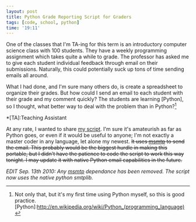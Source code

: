 ```yaml
---
layout: post
title: Python Grade Reporting Script for Graders
tags: [code, school, python]
time: '19:11'
---
```


One of the classes that I'm TA-ing for this term is an introductory computer science class with 100 students.  They have a weekly programming assignment which takes quite a while to grade.  The professor has asked me to give each student individual feedback through email on their submissions.  Naturally, this could potentially suck up tons of time sending emails all around.

What I had done, and I'm sure many others do, is create a spreadsheet to organize their grades.  But how could I send an email to each student with their grade and my comment quickly?  The students are learning [Python], so I thought, what better way to deal with the problem than in Python?[^1]

*[TA]:Teaching Assistant
[^1]: Not only that, but it's my first time using Python myself, so this is good practice.
[Python]:http://en.wikipedia.org/wiki/Python_(programming_language)

At any rate, I wanted to share [my script].  I'm sure it's amateurish as far as Python goes, or even if it would be useful to anyone; I'm not exactly a master coder in any language, let alone my newest.  <span style="text-decoration: line-through">It uses <a href=":http://msmtp.sourceforge.net/">msmtp</a> to send the email.  This probably would be the biggest hurdle in making this portable, but I didn't have the patience to code the script to work this way tonight.  I may update it with native Python email capabilities in the future.</span>

_EDIT Sep. 13th 2010: Any [msmtp] dependance has been removed.  The script now uses the native python smtplib._

[my script]:http://code.the-graham.com/report_grades/tree/report_grades.py
[msmtp]:http://msmtp.sourceforge.net/

